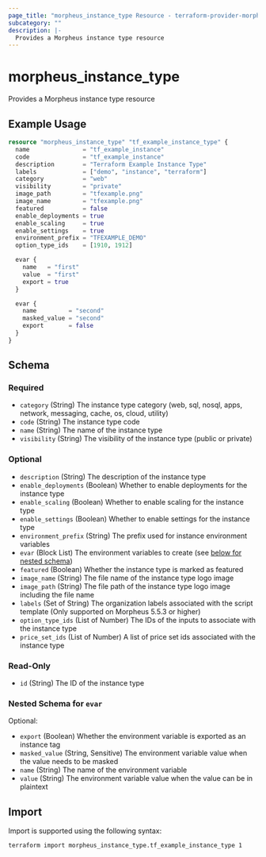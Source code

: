 ```yaml
---
page_title: "morpheus_instance_type Resource - terraform-provider-morpheus"
subcategory: ""
description: |-
  Provides a Morpheus instance type resource
---
```


# morpheus_instance_type

Provides a Morpheus instance type resource

## Example Usage

```terraform
resource "morpheus_instance_type" "tf_example_instance_type" {
  name               = "tf_example_instance"
  code               = "tf_example_instance"
  description        = "Terraform Example Instance Type"
  labels             = ["demo", "instance", "terraform"]
  category           = "web"
  visibility         = "private"
  image_path         = "tfexample.png"
  image_name         = "tfexample.png"
  featured           = false
  enable_deployments = true
  enable_scaling     = true
  enable_settings    = true
  environment_prefix = "TFEXAMPLE_DEMO"
  option_type_ids    = [1910, 1912]

  evar {
    name   = "first"
    value  = "first"
    export = true
  }

  evar {
    name         = "second"
    masked_value = "second"
    export       = false
  }
}
```

<!-- schema generated by tfplugindocs -->
## Schema

### Required

- `category` (String) The instance type category (web, sql, nosql, apps, network, messaging, cache, os, cloud, utility)
- `code` (String) The instance type code
- `name` (String) The name of the instance type
- `visibility` (String) The visibility of the instance type (public or private)

### Optional

- `description` (String) The description of the instance type
- `enable_deployments` (Boolean) Whether to enable deployments for the instance type
- `enable_scaling` (Boolean) Whether to enable scaling for the instance type
- `enable_settings` (Boolean) Whether to enable settings for the instance type
- `environment_prefix` (String) The prefix used for instance environment variables
- `evar` (Block List) The environment variables to create (see [below for nested schema](#nestedblock--evar))
- `featured` (Boolean) Whether the instance type is marked as featured
- `image_name` (String) The file name of the instance type logo image
- `image_path` (String) The file path of the instance type logo image including the file name
- `labels` (Set of String) The organization labels associated with the script template (Only supported on Morpheus 5.5.3 or higher)
- `option_type_ids` (List of Number) The IDs of the inputs to associate with the instance type
- `price_set_ids` (List of Number) A list of price set ids associated with the instance type

### Read-Only

- `id` (String) The ID of the instance type

<a id="nestedblock--evar"></a>
### Nested Schema for `evar`

Optional:

- `export` (Boolean) Whether the environment variable is exported as an instance tag
- `masked_value` (String, Sensitive) The environment variable value when the value needs to be masked
- `name` (String) The name of the environment variable
- `value` (String) The environment variable value when the value can be in plaintext

## Import

Import is supported using the following syntax:

```shell
terraform import morpheus_instance_type.tf_example_instance_type 1
```
